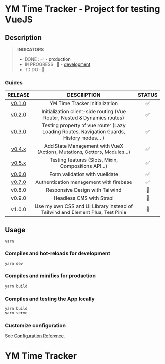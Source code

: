 # YM Time Tracker - Project for testing VueJS

## Description

> **INDICATORS**
> + DONE : ✅ - [production](https://ym-time-tracker.netlify.app/)
> + IN PROGRESS : 🔁 - [development](https://develop--ym-time-tracker.netlify.app/)
> + TO DO : 🚧

### Guides

| RELEASE |DESCRIPTION|STATUS|
|:--:|:--:|:--:|
|[v0.1.0](https://github.com/younesmjl/ym-time-tracker/releases/tag/v0.1)| YM Time Tracker Initialization | ✅ |
|[v0.2.0](https://github.com/younesmjl/ym-time-tracker/releases/tag/v0.2)| Initialization client-side routing (Vue Router, Nested & Dynamics routes) | ✅ |
|[v0.3.0](https://github.com/younesmjl/ym-time-tracker/releases/tag/v0.3)| Testing property of vue router (Lazy Loading Routes, Navigation Guards, History modes... ) | ✅ |
|[v0.4.x](https://github.com/younesmjl/ym-time-tracker/releases/tag/v0.4.1)| Add State Management with VueX (Actions, Mutations, Getters, Modules...)| ✅ |
|[v0.5.x](https://github.com/younesmjl/ym-time-tracker/releases/tag/v0.5.1)| Testing features (Slots, Mixin, Compositions API...) | ✅ |
|[v0.6.0](https://github.com/younesmjl/ym-time-tracker/releases/tag/v0.6)| Form validation with vuelidate | ✅ |
|[v0.7.0](https://github.com/younesmjl/ym-time-tracker/releases/tag/v0.7)| Authentication management with firebase | ✅ |
|v0.8.0| Responsive Design with Tailwind |🔁|
|v0.9.0| Headless CMS with Strapi |🚧|
|v1.0.0| Use my own CSS and UI Library instead of Tailwind and Element Plus, Test Pinia |🚧|


## Usage
```
yarn
```

### Compiles and hot-reloads for development
```
yarn dev
```

### Compiles and minifies for production
```
yarn build
```

### Compiles and testing the App locally
```
yarn build
yarn serve
```

### Customize configuration
See [Configuration Reference](https://vitejs.dev/config/).
# YM Time Tracker
